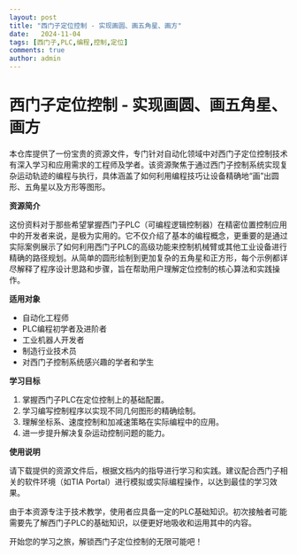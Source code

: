 ```yaml
---
layout: post
title: "西门子定位控制 - 实现画圆、画五角星、画方"
date:   2024-11-04
tags: [西门子,PLC,编程,控制,定位]
comments: true
author: admin
---
```

# 西门子定位控制 - 实现画圆、画五角星、画方

本仓库提供了一份宝贵的资源文件，专门针对自动化领域中对西门子定位控制技术有深入学习和应用需求的工程师及学者。该资源聚焦于通过西门子控制系统实现复杂运动轨迹的编程与执行，具体涵盖了如何利用编程技巧让设备精确地“画”出圆形、五角星以及方形等图形。

**资源简介**

这份资料对于那些希望掌握西门子PLC（可编程逻辑控制器）在精密位置控制应用中的开发者来说，是极为实用的。它不仅介绍了基本的编程概念，更重要的是通过实际案例展示了如何利用西门子PLC的高级功能来控制机械臂或其他工业设备进行精确的路径规划。从简单的圆形绘制到更加复杂的五角星和正方形，每个示例都详尽解释了程序设计思路和步骤，旨在帮助用户理解定位控制的核心算法和实践操作。

**适用对象**

- 自动化工程师
- PLC编程初学者及进阶者
- 工业机器人开发者
- 制造行业技术员
- 对西门子控制系统感兴趣的学者和学生

**学习目标**

1. 掌握西门子PLC在定位控制上的基础配置。
2. 学习编写控制程序以实现不同几何图形的精确绘制。
3. 理解坐标系、速度控制和加减速策略在实际编程中的应用。
4. 进一步提升解决复杂运动控制问题的能力。

**使用说明**

请下载提供的资源文件后，根据文档内的指导进行学习和实践。建议配合西门子相关的软件环境（如TIA Portal）进行模拟或实际编程操作，以达到最佳的学习效果。

由于本资源专注于技术教学，使用者应具备一定的PLC基础知识。初次接触者可能需要先了解西门子PLC的基础知识，以便更好地吸收和运用其中的内容。

开始您的学习之旅，解锁西门子定位控制的无限可能吧！